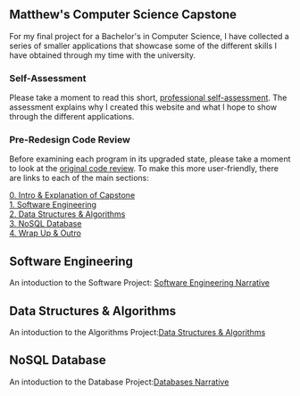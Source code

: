 ## Matthew's Computer Science Capstone

For my final project for a Bachelor's in Computer Science, I have collected a series of smaller applications that showcase some of the different skills I have obtained through my time with the university.

### Self-Assessment
Please take a moment to read this short, [professional self-assessment](MatthewModderman.github.io/Self-Assessment.html). 
The assessment explains why I created this website and what I hope to show through the different applications. 

### Pre-Redesign Code Review
Before examining each program in its upgraded state, please take a moment to look at the [original code review](https://youtu.be/tXYA8rwRL7s). To make this more user-friendly, there are links to each of the main sections:<br/>

[0. Intro & Explanation of Capstone](https://youtu.be/tXYA8rwRL7s?t=0)<br/>
[1. Software Engineering](https://youtu.be/tXYA8rwRL7s?t=335)<br/>
[2. Data Structures & Algorithms](https://youtu.be/tXYA8rwRL7s?t=956)<br/>
[3. NoSQL Database](https://youtu.be/tXYA8rwRL7s?t=1310)<br/>
[4. Wrap Up & Outro](https://youtu.be/tXYA8rwRL7s?t=1708)<br/>

## Software Engineering
An intoduction to the Software Project: [Software Engineering Narrative](MatthewModderman.github.io/SoftwareNarrative.html)

## Data Structures & Algorithms
An intoduction to the Algorithms Project:[Data Structures & Algorithms](MatthewModderman.github.io/AlgorithmNarrative.html)

## NoSQL Database
An intoduction to the Database Project:[Databases Narrative](MatthewModderman.github.io/DatabasesNarrative.html)
